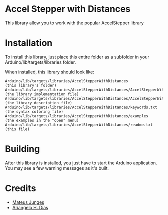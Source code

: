 # Accel Stepper with Distances

This library allow you to work with the popular AccelStepper library

# Installation

To install this library, just place this entire folder as a subfolder in your
Arduino/lib/targets/libraries folder.

When installed, this library should look like:

```text
Arduino/lib/targets/libraries/AccelStepperWithDistances              			  (this library's folder)
Arduino/lib/targets/libraries/AccelStepperWithDistances/AccelStepperWithDistances.cpp     (the library implementation file)
Arduino/lib/targets/libraries/AccelStepperWithDistances/AccelStepperWithDistances.h       (the library description file)
Arduino/lib/targets/libraries/AccelStepperWithDistances/keywords.txt 			  (the syntax coloring file)
Arduino/lib/targets/libraries/AccelStepperWithDistances/examples   			  (the examples in the "open" menu)
Arduino/lib/targets/libraries/AccelStepperWithDistances/readme.txt   			  (this file)
```
# Building

After this library is installed, you just have to start the Arduino application.
You may see a few warning messages as it's built.

# Credits

- [Mateus Junges][me]
- [Ariangelo H. Dias][ariangelo]

[me]: https://twitter.com/mateusjungess
[ariangelo]: https://github.com/ariangelo
